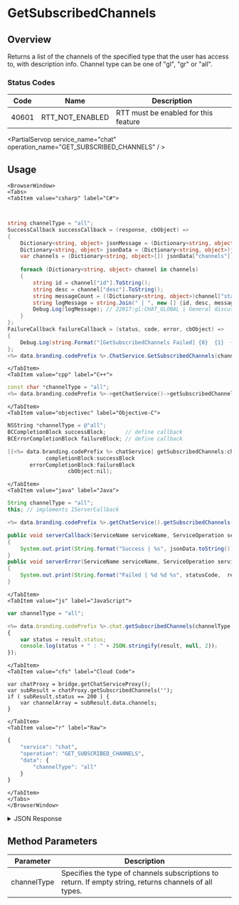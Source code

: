 # GetSubscribedChannels
## Overview
Returns a list of the channels of the specified type that the user has access to, with description info. Channel type can be one of "gl", "gr" or "all".



### Status Codes
Code | Name | Description
---- | ---- | -----------
40601 | RTT_NOT_ENABLED | RTT must be enabled for this feature

<PartialServop service_name="chat" operation_name="GET_SUBSCRIBED_CHANNELS" / >

## Usage

```mdx-code-block
<BrowserWindow>
<Tabs>
<TabItem value="csharp" label="C#">
```

```csharp


string channelType = "all";
SuccessCallback successCallback = (response, cbObject) =>
{
	Dictionary<string, object> jsonMessage = (Dictionary<string, object>)JsonFx.Json.JsonReader.Deserialize(response);
	Dictionary<string, object> jsonData = (Dictionary<string, object>)jsonMessage["data"];
	var channels = (Dictionary<string, object>[]) jsonData["channels"];
	
	foreach (Dictionary<string, object> channel in channels)
	{
		string id = channel["id"].ToString();
		string desc = channel["desc"].ToString();
		string messageCount = ((Dictionary<string, object>)channel["stats"])["messageCount"].ToString();
		string logMessage = string.Join(" | ", new [] {id, desc, messageCount});
		Debug.Log(logMessage); // 22817:gl:CHAT_GLOBAL | General discussion about the app. | 25					
	}
};
FailureCallback failureCallback = (status, code, error, cbObject) =>
{
	Debug.Log(string.Format("[GetSubscribedChannels Failed] {0}  {1}  {2}", status, code, error));
};
<%= data.branding.codePrefix %>.ChatService.GetSubscribedChannels(channelType, successCallback, failureCallback);
```

```mdx-code-block
</TabItem>
<TabItem value="cpp" label="C++">
```

```cpp
const char *channelType = "all";
<%= data.branding.codePrefix %>->getChatService()->getSubscribedChannels(channelType, this);
```

```mdx-code-block
</TabItem>
<TabItem value="objectivec" label="Objective-C">
```

```objectivec
NSString *channelType = @"all";
BCCompletionBlock successBlock;      // define callback
BCErrorCompletionBlock failureBlock; // define callback

[[<%= data.branding.codePrefix %> chatService] getSubscribedChannels:channelType
            completionBlock:successBlock
       errorCompletionBlock:failureBlock
                   cbObject:nil];
```

```mdx-code-block
</TabItem>
<TabItem value="java" label="Java">
```

```java
String channelType = "all";
this; // implements IServerCallback

<%= data.branding.codePrefix %>.getChatService().getSubscribedChannels(channelType, this);

public void serverCallback(ServiceName serviceName, ServiceOperation serviceOperation, JSONObject jsonData)
{
    System.out.print(String.format("Success | %s", jsonData.toString()));
}
public void serverError(ServiceName serviceName, ServiceOperation serviceOperation, int statusCode, int reasonCode, String jsonError)
{
    System.out.print(String.format("Failed | %d %d %s", statusCode,  reasonCode, jsonError.toString()));
}
```

```mdx-code-block
</TabItem>
<TabItem value="js" label="JavaScript">
```

```javascript
var channelType = "all";

<%= data.branding.codePrefix %>.chat.getSubscribedChannels(channelType, result =>
{
	var status = result.status;
	console.log(status + " : " + JSON.stringify(result, null, 2));
});
```

```mdx-code-block
</TabItem>
<TabItem value="cfs" label="Cloud Code">
```

```cfscript
var chatProxy = bridge.getChatServiceProxy();
var subResult = chatProxy.getSubscribedChannels('');
if ( subResult.status == 200 ) {
    var channelArray = subResult.data.channels;
}
```

```mdx-code-block
</TabItem>
<TabItem value="r" label="Raw">
```

```r
{
	"service": "chat",
	"operation": "GET_SUBSCRIBED_CHANNELS",
	"data": {
		"channelType": "all"
	}
}
```

```mdx-code-block
</TabItem>
</Tabs>
</BrowserWindow>
```

<details>
<summary>JSON Response</summary>

```json
{
    "data": {
        "channels": [{
            "id": "22817:gl:CHAT_GLOBAL",
            "type": "gl",
            "code": "CHAT_GLOBAL",
            "name": "Global Chat",
            "desc": "General discussion about the app.",
            "stats": {
                "messageCount": 25
            }
        }, 
        {
            "id": "22817:gl:CHAT_GROUPFINDER",
            "type": "gl",
            "code": "CHAT_GROUPFINDER",
            "name": "Group Finder",
            "desc": "Find a group.",
            "stats": {
                "messageCount": 25
            }
        }, 
        {
            "id": "22817:gr:134a78eb-ea90-4f4a-8fdd-87e5dad7c56c",
            "type": "gr",
            "code": "red",
            "name": "red",
            "desc": "",
            "stats": {
            "messageCount": 0,
            "memberCount": 2,
            "listenerCount": 0
            }
        }]
    },
    "status": 200
}
```
</details>

## Method Parameters
Parameter | Description
--------- | -----------
channelType | Specifies the type of channels subscriptions to return. If empty string, returns channels of all types.


